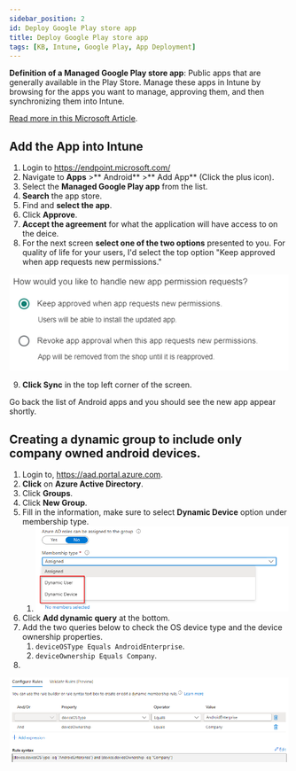 ```yaml
---
sidebar_position: 2
id: Deploy Google Play store app
title: Deploy Google Play store app
tags: [KB, Intune, Google Play, App Deployment]
---
```


**Definition of a Managed Google Play store app**: Public apps that are generally available in the Play Store. Manage these apps in Intune by browsing for the apps you want to manage, approving them, and then synchronizing them into Intune.

[Read more in this Microsoft Article](https://learn.microsoft.com/en-us/mem/intune/apps/apps-add-android-for-work#managed-google-play-app-types).

## Add the App into Intune

1. Login to https://endpoint.microsoft.com/
2. Navigate to **Apps** >** Android** >** Add App** (Click the plus icon).
3. Select the **Managed Google Play app** from the list.
4. **Search** the app store.
5. Find and **select the app**.
6. Click **Approve**.
7. **Accept the agreement** for what the application will have access to on the deice.
8. For the next screen **select one of the two options** presented to you. For quality of life for your users, I'd select the top option "Keep approved when app requests new permissions."

![App Deployment Ts&Cs](../../static/img/Google%20play%20log%20app%20deploy/Google-App-Deploy-001.png)

9. **Click Sync** in the top left corner of the screen.

Go back the list of Android apps and you should see the new app appear shortly.

## Creating a dynamic group to include only company owned android devices.

1. Login to, https://aad.portal.azure.com.
2. **Click** on **Azure Active Directory**.
3. Click **Groups**.
4. Click **New Group**.
5. Fill in the information, make sure to select **Dynamic Device** option under membership type.
   1. ![App Deployment Ts&Cs](../../static/img/Google%20play%20log%20app%20deploy/AAD-Dynamic-group-set-001.png)
6. Click **Add dynamic query** at the bottom.
7. Add the two queries below to check the OS device type and the device ownership properties.
   1. `deviceOSType Equals AndroidEnterprise`.
   2. `deviceOwnership Equals Company`.
8. 

![App Deployment Ts&Cs](../../static/img/Google%20play%20log%20app%20deploy/Google-App-Deploy-002.png)